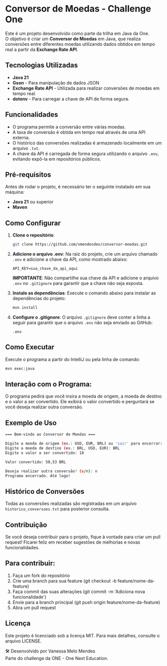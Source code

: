# Conversor de Moedas - Challenge One

Este é um projeto desenvolvido como parte da trilha em Java da One.  
O objetivo é criar um **Conversor de Moedas** em Java, que realiza conversões entre diferentes moedas utilizando dados obtidos em tempo real a partir da **Exchange Rate API**.

## Tecnologias Utilizadas

- **Java 21**
- **Gson** - Para manipulação de dados JSON
- **Exchange Rate API** - Utilizada para realizar conversões de moedas em tempo real.
- **dotenv** - Para carregar a chave de API de forma segura.

## Funcionalidades

- O programa permite a conversão entre várias moedas.
- A taxa de conversão é obtida em tempo real através de uma API externa.
- O histórico das conversões realizadas é armazenado localmente em um arquivo `.txt`.
- A chave da API é carregada de forma segura utilizando o arquivo `.env`, evitando expô-la em repositórios públicos.

## Pré-requisitos

Antes de rodar o projeto, é necessário ter o seguinte instalado em sua máquina:

- **Java 21** ou superior
- **Maven**

## Como Configurar

1. **Clone o repositório**:

   ```bash
   git clone https://github.com/vmendesdev/conversor-moedas.git
   ```

2. **Adicione o arquivo .env**:
   Na raiz do projeto, crie um arquivo chamado `.env` e adicione a chave da API, como mostrado abaixo:

   ```
   API_KEY=sua_chave_da_api_aqui
   ```

   **IMPORTANTE**: Não compartilhe sua chave da API e adicione o arquivo `.env` no `.gitignore` para garantir que a chave não seja exposta.

3. **Instale as dependências**:
   Execute o comando abaixo para instalar as dependências do projeto:

   ```bash
   mvn install
   ```

4. **Configure o .gitignore**:
   O arquivo `.gitignore` deve conter a linha a seguir para garantir que o arquivo `.env` não seja enviado ao GitHub:

   ```
   .env
   ```

## Como Executar

Execute o programa a partir do IntelliJ ou pela linha de comando:

```bash
mvn exec:java
```

## Interação com o Programa:
O programa pedirá que você insira a moeda de origem, a moeda de destino e o valor a ser convertido. Ele exibirá o valor convertido e perguntará se você deseja realizar outra conversão.

## Exemplo de Uso

```bash
=== Bem-vindo ao Conversor de Moedas ===

Digite a moeda de origem (ex.: USD, EUR, BRL) ou 'sair' para encerrar: USD
Digite a moeda de destino (ex.: BRL, USD, EUR): BRL
Digite o valor a ser convertido: 10

Valor convertido: 50,53 BRL

Deseja realizar outra conversão? (s/n): n
Programa encerrado. Até logo!
```

## Histórico de Conversões
Todas as conversões realizadas são registradas em um arquivo `historico_conversoes.txt` para posterior consulta.

## Contribuição
Se você deseja contribuir para o projeto, fique à vontade para criar um pull request! Ficarei feliz em receber sugestões de melhorias e novas funcionalidades.

## Para contribuir:

1. Faça um fork do repositório
2. Crie uma branch para sua feature (git checkout -b feature/nome-da-feature)
3. Faça commit das suas alterações (git commit -m 'Adiciona nova funcionalidade')
4. Envie para a branch principal (git push origin feature/nome-da-feature)
5. Abra um pull request

## Licença
Este projeto é licenciado sob a licença MIT. Para mais detalhes, consulte o arquivo LICENSE.

🛠️ Desenvolvido por Vanessa Melo Mendes  
Parte do challenge da ONE - One Next Education.
